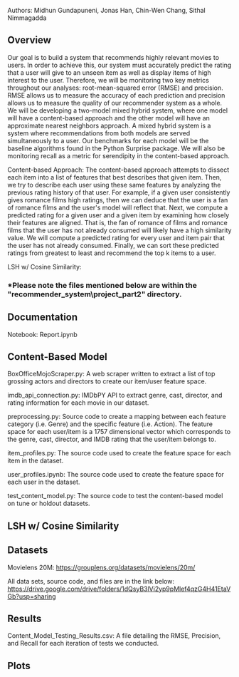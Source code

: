 Authors: Midhun Gundapuneni, Jonas Han, Chin-Wen Chang, Sithal Nimmagadda

Overview
--------
Our goal is to build a system that recommends highly relevant movies to users.
In order to achieve this, our system must accurately predict the rating that a user will give to an unseen item 
as well as display items of high interest to the user.
Therefore, we will be monitoring two key metrics throughout our analyses: root-mean-squared error (RMSE) and precision.
RMSE allows us to measure the accuracy of each prediction and precision allows us to measure 
the quality of our recommender system as a whole.
We will be developing a two-model mixed hybrid system, where one model will have a content-based approach and the other
model will have an approximate nearest neighbors approach.
A mixed hybrid system is a system where recommendations from both models are served simultaneously to a user.
Our benchmarks for each model will be the baseline algorithms found in the Python Surprise package.
We will also be monitoring recall as a metric for serendipity in the content-based approach.

Content-based Approach:
The content-based approach attempts to dissect each item into a list of features that best describes that given item. 
Then, we try to describe each user using these same features by analyzing the previous rating history of that user. 
For example, if a given user consistently gives romance films high ratings, then we can deduce that the user is 
a fan of romance films and the user's model will reflect that.
Next, we compute a predicted rating for a given user and a given item by examining how closely their features
are aligned. That is, the fan of romance of films and  romance films that the user has not already consumed will 
likely have a high similarity value.
We will compute a predicted rating for every user and item pair that the user has not already consumed.
Finally, we can sort these predicted ratings from greatest to least and recommend the top k items to a user.


LSH w/ Cosine Similarity:



### ***Please note the files mentioned below are within the "recommender_system\project_part2" directory.**

Documentation
-------------
Notebook: Report.ipynb

Content-Based Model
-------------------
BoxOfficeMojoScraper.py: A web scraper written to extract a list of top grossing actors and directors to create our item/user feature space.

imdb_api_connection.py: IMDbPY API to extract genre, cast, director, and rating information for each movie in our dataset.

preprocessing.py: Source code to create a mapping between each feature category (i.e. Genre) and the specific feature (i.e. Action). 
The feature space for each user/item is a 1757 dimensional vector which corresponds to the genre, cast, director, and IMDB rating that the user/item belongs to.

item_profiles.py: The source code used to create the feature space for each item in the dataset. 

user_profiles.ipynb: The source code used to create the feature space for each user in the dataset.

test_content_model.py: The source code to test the content-based model on tune or holdout datasets.


LSH w/ Cosine Similarity
------------------------



Datasets
--------

Movielens 20M: https://grouplens.org/datasets/movielens/20m/

All data sets, source code, and files are in the link below:
https://drive.google.com/drive/folders/1dQsyB3lVi2yp9pMlef4qzG4H41EtaVGb?usp=sharing


Results
-------

Content_Model_Testing_Results.csv: A file detailing the RMSE, Precision, and Recall for each iteration of tests we conducted.

Plots
-----

